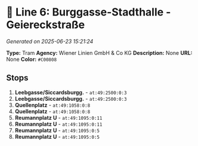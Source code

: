 # 🚊 Line 6: Burggasse-Stadthalle - Geiereckstraße

*Generated on 2025-06-23 15:21:24*

**Type:** Tram
**Agency:** Wiener Linien GmbH & Co KG
**Description:** None
**URL:** None
**Color:** `#C00808`

## Stops

1. **Leebgasse/Siccardsburgg.** - `at:49:2500:0:3`
2. **Leebgasse/Siccardsburgg.** - `at:49:2500:0:3`
3. **Quellenplatz** - `at:49:1058:0:8`
4. **Quellenplatz** - `at:49:1058:0:8`
5. **Reumannplatz U** - `at:49:1095:0:11`
6. **Reumannplatz U** - `at:49:1095:0:11`
7. **Reumannplatz U** - `at:49:1095:0:5`
8. **Reumannplatz U** - `at:49:1095:0:5`